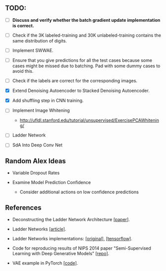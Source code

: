 ## TODO:

- [ ] **Discuss and verify whether the batch gradient update implementation is correct.**

- [ ] Check if the 3K labeled-training and 30K unlabeled-training contains the same distribution of digits.

- [ ] Implement SWWAE.

- [ ] Ensure that you give predictions for all the test cases because some cases might be missed due to batching. Pad with some dummy cases to avoid this.

- [ ] Check if the labels are correct for the corresponding images.

- [x] Extend Denoising Autoencoder to Stacked Denoising Autoencoder.

- [x] Add shuffling step in CNN training.

- [ ] Implement Image Whitening
    - http://ufldl.stanford.edu/tutorial/unsupervised/ExercisePCAWhitening/

- [ ] Ladder Network

- [ ] SdA Into Deep Conv Net



## Random Alex Ideas

- Variable Dropout Rates

- Examine Model Prediction Confidence
    - Consider additional actions on low confidence predictions
    
## References

- Deconstructing the Ladder Network Architecture [[paper]](https://arxiv.org/abs/1511.06430).

- Ladder Networks [[article]](http://rinuboney.github.io/2016/01/19/ladder-network.html).

- Ladder Networks implementations: [[original]](https://github.com/CuriousAI/ladder), [[tensorflow]](https://github.com/rinuboney/ladder).

- Code for reproducing results of NIPS 2014 paper "Semi-Supervised Learning with Deep Generative Models" [[repo]](https://github.com/dpkingma/nips14-ssl).

- VAE example in PyTorch [[code]](https://github.com/pytorch/examples/blob/master/vae/main.py).
